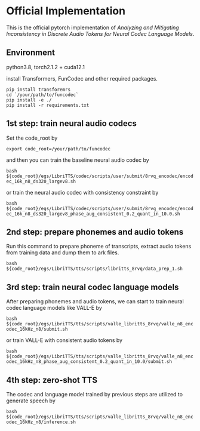 # Official Implementation

This is the official pytorch implementation of *Analyzing and Mitigating Inconsistency in Discrete Audio Tokens for Neural Codec Language Models*.

## Environment

python3.8, torch2.1.2 + cuda12.1

install Transformers, FunCodec and other required packages.

```
pip install transforemrs
cd `/your/path/to/funcodec`
pip install -e ./
pip install -r requirements.txt
```


## 1st step: train neural audio codecs

Set the code_root by

`export code_root=/your/path/to/funcodec`

and then you can train the baseline neural audio codec by

`bash ${code_root}/egs/LibriTTS/codec/scripts/user/submit/8rvq_encodec/encodec_16k_n8_ds320_largev8.sh`

or train the neural audio codec with consistency constraint by

`bash ${code_root}/egs/LibriTTS/codec/scripts/user/submit/8rvq_encodec/encodec_16k_n8_ds320_largev8_phase_aug_consistent_0.2_quant_in_10.0.sh`

## 2nd step: prepare phonemes and audio tokens

Run this command to prepare phoneme of transcripts, extract audio tokens from training data and dump them to ark files.

`bash ${code_root}/egs/LibriTTS/tts/scripts/libritts_8rvq/data_prep_1.sh`

## 3rd step: train neural codec language models

After preparing phonemes and audio tokens, we can start to train neural codec language models like VALL-E by

`bash ${code_root}/egs/LibriTTS/tts/scripts/valle_libritts_8rvq/valle_n8_encodec_16kHz_n8/submit.sh`

or train VALL-E with consistent audio tokens by

`bash ${code_root}/egs/LibriTTS/tts/scripts/valle_libritts_8rvq/valle_n8_encodec_16kHz_n8_phase_aug_consistent_0.2_quant_in_10.0/submit.sh`

## 4th step: zero-shot TTS

The codec and language model trained by previous steps are utilized to generate speech by

`bash ${code_root}/egs/LibriTTS/tts/scripts/valle_libritts_8rvq/valle_n8_encodec_16kHz_n8/inference.sh`
